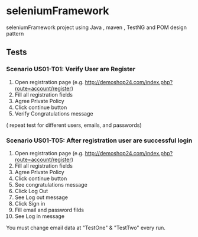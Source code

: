 # seleniumFramework
seleniumFramework project using Java , maven , TestNG and POM design pattern

## Tests
### Scenario US01-T01: Verify User are Register 
1. Open registration page (e.g. http://demoshop24.com/index.php?route=account/register)
2. Fill all registration fields
3. Agree Private Policy 
4. Click continue button
5. Verify Congratulations message

( repeat test for different users, emails, and passwords)



### Scenario US01-T05: After registration user are successful login
1. Open registration page (e.g. http://demoshop24.com/index.php?route=account/register)
2. Fill all registration fields
4. Agree Private Policy 
5. Click continue button
6. See congratulations message
7. Click Log Out
8. See Log out message
9. Click Sign in
10. Fill email and password filds
11. See Log in message


You must change email data at "TestOne" & "TestTwo" every run.

